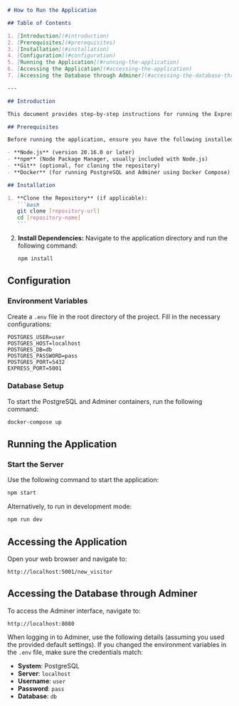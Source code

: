 ````md
# How to Run the Application

## Table of Contents

1. [Introduction](#introduction)
2. [Prerequisites](#prerequisites)
3. [Installation](#installation)
4. [Configuration](#configuration)
5. [Running the Application](#running-the-application)
6. [Accessing the Application](#accessing-the-application)
7. [Accessing the Database through Adminer](#accessing-the-database-through-adminer)

---

## Introduction

This document provides step-by-step instructions for running the Express forms and templates project. The application allows visitors to add their details to the database.

## Prerequisites

Before running the application, ensure you have the following installed on your machine:

- **Node.js** (version 20.16.0 or later)
- **npm** (Node Package Manager, usually included with Node.js)
- **Git** (optional, for cloning the repository)
- **Docker** (for running PostgreSQL and Adminer using Docker Compose)

## Installation

1. **Clone the Repository** (if applicable):
   ```bash
   git clone [repository-url]
   cd [repository-name]
   ```
````

2. **Install Dependencies:** Navigate to the application directory and run the following command:
   ```bash
   npm install
   ```

## Configuration

### Environment Variables

Create a `.env` file in the root directory of the project. Fill in the necessary configurations:

```env
POSTGRES_USER=user
POSTGRES_HOST=localhost
POSTGRES_DB=db
POSTGRES_PASSWORD=pass
POSTGRES_PORT=5432
EXPRESS_PORT=5001
```

### Database Setup

To start the PostgreSQL and Adminer containers, run the following command:

```bash
docker-compose up
```

## Running the Application

### Start the Server

Use the following command to start the application:

```bash
npm start
```

Alternatively, to run in development mode:

```bash
npm run dev
```

## Accessing the Application

Open your web browser and navigate to:

```
http://localhost:5001/new_visitor
```

## Accessing the Database through Adminer

To access the Adminer interface, navigate to:

```
http://localhost:8080
```

When logging in to Adminer, use the following details (assuming you used the provided default settings). If you changed the environment variables in the `.env` file, make sure the credentials match:

- **System**: PostgreSQL
- **Server**: `localhost`
- **Username**: `user`
- **Password**: `pass`
- **Database**: `db`

```

```
